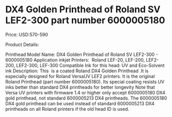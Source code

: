 # DX4 Golden Printhead of Roland SV LEF2-300 part number 6000005180

Price: USD:570-590

Product Details:

Printhead Model Name: DX4 Golden Printhead of Roland SV LEF2-300 - 6000005180
Application inkjet Printers:  Roland LEF-20, LEF-200, LEF2-200, LEF2-300, LEF-300
Compatible Ink for this head: UV and Eco-Solvent ink
Description:
This  is a coated Roland DX4 Golden Printhead .It is especially designed for Roland VersaUV LEF2 printers. It is the original Roland Printhead (part number 6000005180). Its special coating resists UV inks better than standard DX4 printheads for better longevity
Note that Versa UV printers with firmware 1.4 or higher only accept 6000005180 DX4 gold printhead, not standard 6000005213 DX4 printheads. The 6000005180 DX4 gold printhead can be used instead of standard 6000005213 DX4 printheads on all Roland printers if the old head ID is used.
